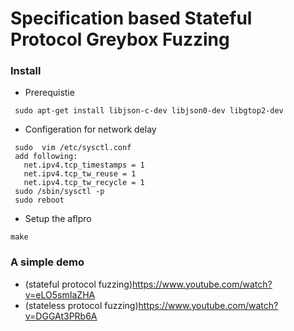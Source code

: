 
# Specification based Stateful Protocol Greybox Fuzzing #
 

### Install ###
* Prerequistie
>>
     sudo apt-get install libjson-c-dev libjson0-dev libgtop2-dev

* Configeration for network delay
>>
     sudo  vim /etc/sysctl.conf
     add following:
       net.ipv4.tcp_timestamps = 1
       net.ipv4.tcp_tw_reuse = 1
       net.ipv4.tcp_tw_recycle = 1
     sudo /sbin/sysctl -p
     sudo reboot

* Setup the aflpro
>>
    make



### A simple demo ##

* (stateful protocol fuzzing)https://www.youtube.com/watch?v=eLO5smIaZHA
* (stateless protocol fuzzing)https://www.youtube.com/watch?v=DGGAt3PRb6A



